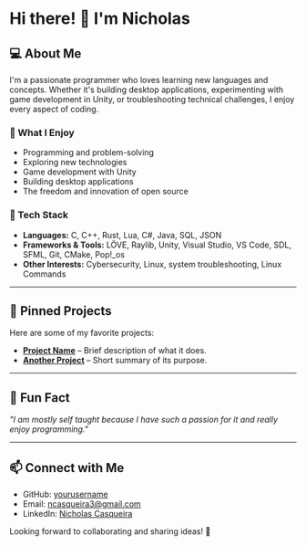 # Hi there! 👋 I'm Nicholas

## 💻 About Me  
I'm a passionate programmer who loves learning new languages and concepts. Whether it's building desktop applications, experimenting with game development in Unity, or troubleshooting technical challenges, I enjoy every aspect of coding.  

### 🚀 What I Enjoy  
- Programming and problem-solving  
- Exploring new technologies  
- Game development with Unity  
- Building desktop applications  
- The freedom and innovation of open source  

### 🔧 Tech Stack  
- **Languages:** C, C++, Rust, Lua, C#, Java, SQL, JSON
- **Frameworks & Tools:** LÖVE, Raylib, Unity, Visual Studio, VS Code, SDL, SFML, Git, CMake, Pop!_os
- **Other Interests:** Cybersecurity, Linux, system troubleshooting, Linux Commands

---

## 📌 Pinned Projects  
Here are some of my favorite projects:  

- **[Project Name](https://github.com/yourusername/project-repo)** – Brief description of what it does.  
- **[Another Project](https://github.com/yourusername/another-repo)** – Short summary of its purpose.  

---

## 🌟 Fun Fact  
*"I am mostly self taught because I have such a passion for it and really enjoy programming."*

---

## 📫 Connect with Me  
- GitHub: [yourusername](https://github.com/yourusername)  
- Email: ncasqueira3@gmail.com  
- LinkedIn: [Nicholas Casqueira]([https://www.linkedin.com/in/yourprofile](https://www.linkedin.com/in/nicholas-casqueira-12b5472a6/))  

Looking forward to collaborating and sharing ideas! 🚀  

